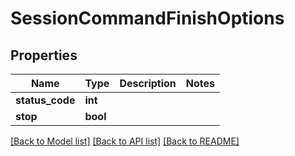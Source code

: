 # SessionCommandFinishOptions

## Properties
Name | Type | Description | Notes
------------ | ------------- | ------------- | -------------
**status_code** | **int** |  | 
**stop** | **bool** |  | 

[[Back to Model list]](../README.md#documentation-for-models) [[Back to API list]](../README.md#documentation-for-api-endpoints) [[Back to README]](../README.md)


